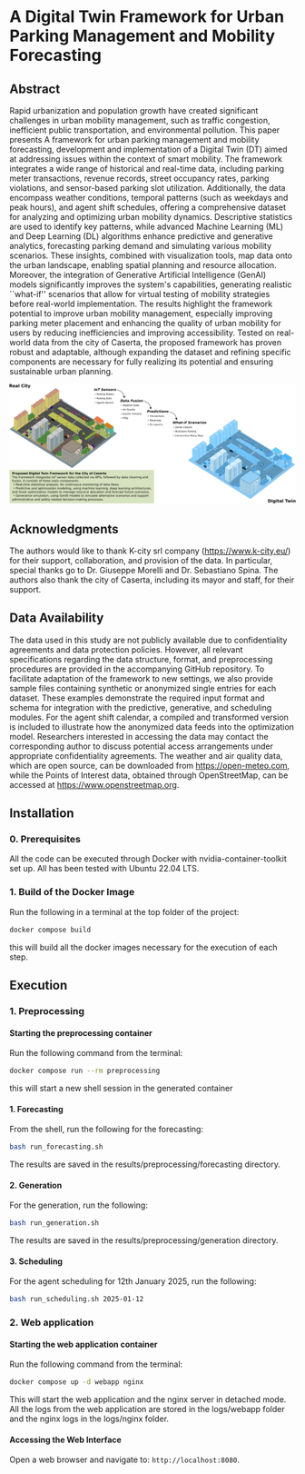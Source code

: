# A Digital Twin Framework for Urban Parking Management and Mobility Forecasting

## Abstract
Rapid urbanization and population growth have created significant challenges in urban mobility management, such as traffic congestion, inefficient public transportation, and environmental pollution. This paper presents A framework for urban parking management and mobility forecasting, development and implementation of a Digital Twin (DT) aimed at addressing issues within the context of smart mobility. The framework integrates a wide range of historical and real-time data, including parking meter transactions, revenue records, street occupancy rates, parking violations, and sensor-based parking slot utilization. Additionally, the data encompass weather conditions, temporal patterns (such as weekdays and peak hours), and agent shift schedules, offering a comprehensive dataset for analyzing and optimizing urban mobility dynamics. Descriptive statistics are used to identify key patterns, while advanced Machine Learning (ML) and Deep Learning (DL) algorithms enhance predictive and generative analytics, forecasting parking demand and simulating various mobility scenarios. These insights, combined with visualization tools, map data onto the urban landscape, enabling spatial planning and resource allocation. Moreover, the integration of Generative Artificial Intelligence (GenAI) models significantly improves the system's capabilities, generating realistic ``what-if'' scenarios that allow for virtual testing of mobility strategies before real-world implementation.
The results highlight the framework potential to improve urban mobility management, especially improving parking meter placement and enhancing the quality of urban mobility for users by reducing inefficiencies and improving accessibility. Tested on real-world data from the city of Caserta, the proposed framework has proven robust and adaptable, although expanding the dataset and refining specific components are necessary for fully realizing its potential and ensuring sustainable urban planning.


![Alt text](DT.png)




## Acknowledgments
The authors would like to thank K-city srl company (https://www.k-city.eu/) for their support, collaboration, and provision of the data. In particular, special thanks go to Dr. Giuseppe Morelli and Dr. Sebastiano Spina. The authors also thank the city of Caserta, including its mayor and staff, for their support.



## Data Availability
The data used in this study are not publicly available due to confidentiality agreements and data protection policies. However, all relevant specifications regarding the data structure, format, and preprocessing procedures are provided in the accompanying GitHub repository. 
To facilitate adaptation of the framework to new settings, we also provide sample files containing synthetic or anonymized single entries for each dataset. These examples demonstrate the required input format and schema for integration with the predictive, generative, and scheduling modules. For the agent shift calendar, a compiled and transformed version is included to illustrate how the anonymized data feeds into the optimization model.
Researchers interested in accessing the data may contact the corresponding author to discuss potential access arrangements under appropriate confidentiality agreements.
The weather and air quality data, which are open source, can be downloaded from https://open-meteo.com, while the Points of Interest data, obtained through OpenStreetMap, can be accessed at https://www.openstreetmap.org.


## Installation

### 0. Prerequisites
All the code can be executed through Docker with nvidia-container-toolkit set up. All has been tested with Ubuntu 22.04 LTS.

### 1. Build of the Docker Image
Run the following in a terminal at the top folder of the project:

```sh
docker compose build
```

this will build all the docker images necessary for the execution of each step.

## Execution
### 1. Preprocessing
#### Starting the preprocessing container

Run the following command from the terminal:

```sh
docker compose run --rm preprocessing
```

this will start a new shell session in the generated container

#### 1. Forecasting

From the shell, run the following for the forecasting:

```sh
bash run_forecasting.sh
```

The results are saved in the results/preprocessing/forecasting directory.

#### 2. Generation
For the generation, run the following:

```sh
bash run_generation.sh
```

The results are saved in the results/preprocessing/generation directory.

#### 3. Scheduling
For the agent scheduling for 12th January 2025, run the following:

```sh
bash run_scheduling.sh 2025-01-12
```

### 2. Web application
#### Starting the web application container

Run the following command from the terminal:

```sh
docker compose up -d webapp nginx
```

This will start the web application and the nginx server in detached mode. All the logs from the web application are stored in the logs/webapp folder and the nginx logs in the logs/nginx folder.

#### Accessing the Web Interface
Open a web browser and navigate to: `http://localhost:8080`.
